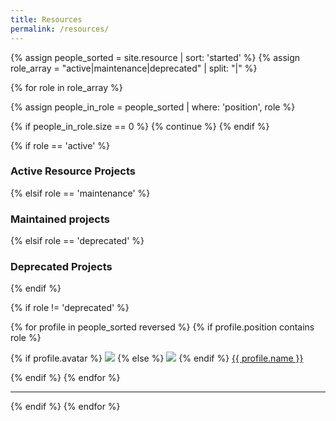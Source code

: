 ```yaml
---
title: Resources
permalink: /resources/
---
```


{% assign people_sorted = site.resource | sort: 'started' %}
{% assign role_array = "active|maintenance|deprecated" | split: "|" %}

{% for role in role_array %}

{% assign people_in_role = people_sorted | where: 'position', role %}

<!-- Skip section if there's nobody -->
{% if people_in_role.size == 0 %}
  {% continue %}
{% endif %}

<div class="pos_header">
{% if role == 'active' %}
<h3>Active Resource Projects</h3>
 {% elsif role == 'maintenance' %}
<h3>Maintained projects</h3>
 {% elsif role == 'deprecated' %}
<h3>Deprecated Projects</h3>
{% endif %}
</div>

{% if role != 'deprecated' %}
<div class="content list people">
  {% for profile in people_sorted reversed %}
    {% if profile.position contains role %}
      <div class="list-item-people">
        <p class="list-post-title">
          {% if profile.avatar %}
            <a href="{{ site.baseurl }}{{ profile.url }}"><img class="profile-thumbnail" src="{{site.baseurl}}/images/resources/{{profile.avatar}}"></a>
          {% else %}
            <a href="{{ site.baseurl }}{{ profile.url }}"><img class="profile-thumbnail" src="http://evansheline.com/wp-content/uploads/2011/02/facebook-Storm-Trooper.jpg"></a>
          {% endif %}
          <a class="name" href="{{ site.baseurl }}{{ profile.url }}">{{ profile.name }}</a>
        </p>
      </div>    
    {% endif %}
  {% endfor %}
</div>
<hr>

{% endif %}
{% endfor %}
